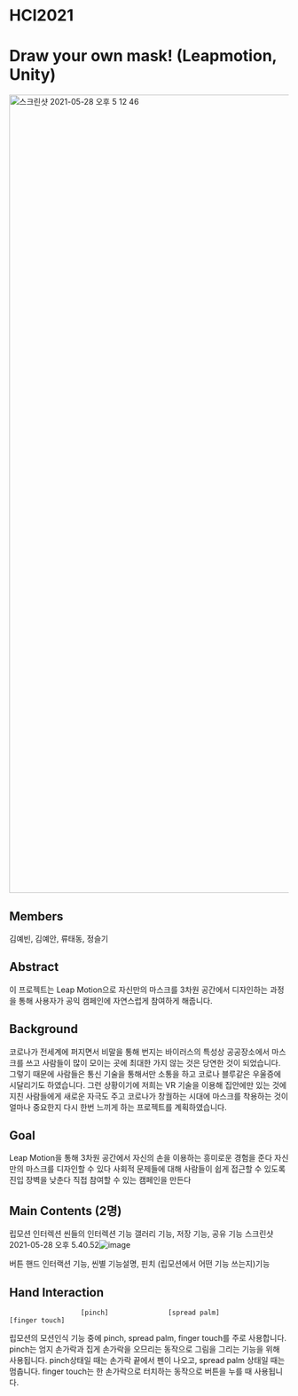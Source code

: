 # HCI2021
# Draw your own mask! (Leapmotion, Unity) 
<img width="1439" alt="스크린샷 2021-05-28 오후 5 12 46" src="https://user-images.githubusercontent.com/65009468/119952405-ef624200-bfd7-11eb-8074-272b8e4994e4.png">

## Members
김예빈, 김예안, 류태동, 정슬기

## Abstract
이 프로젝트는 Leap Motion으로 자신만의 마스크를 3차원 공간에서 디자인하는 과정을 통해 사용자가 공익 캠페인에 자연스럽게 참여하게 해줍니다.

## Background 
코로나가 전세계에 퍼지면서 비말을 통해 번지는 바이러스의 특성상 공공장소에서 마스크를 쓰고 사람들이 많이 모이는 곳에 최대한 가지 않는 것은 당연한 것이 되었습니다. 그렇기 때문에 사람들은 통신 기술을 통해서만 소통을 하고 코로나 블루같은 우울증에 시달리기도 하였습니다. 그런 상황이기에 저희는 VR 기술을 이용해 집안에만 있는 것에 지친 사람들에게 새로운 자극도 주고 코로나가 창궐하는 시대에 마스크를 착용하는 것이 얼마나 중요한지 다시 한번 느끼게 하는 프로젝트를 계획하였습니다.

## Goal 
Leap Motion을 통해 3차원 공간에서 자신의 손을 이용하는 흥미로운 경험을 준다
자신만의 마스크를 디자인할 수 있다
사회적 문제들에 대해 사람들이 쉽게 접근할 수 있도록 진입 장벽을 낮춘다
직접 참여할 수 있는 캠페인을 만든다

## Main Contents (2명)
립모션 인터렉션
씬들의 인터렉션 
기능 갤러리 기능, 저장 기능, 공유 기능 
스크린샷 2021-05-28 오후 5.40.52![image](https://user-images.githubusercontent.com/65009468/119956299-ea9f8d00-bfdb-11eb-92cb-0e7c9d99c045.png)

버튼 핸드 인터랙션 기능, 씬별 기능설명, 핀치 (립모션에서 어떤 기능 쓰는지)기능

## Hand Interaction

                      [pinch]			    [spread palm] 		     [finger touch]
      
립모션의 모션인식 기능 중에 pinch, spread palm, finger touch를 주로 사용합니다. pinch는 엄지 손가락과 집게 손가락을 오므리는 동작으로 그림을 그리는 기능을 위해 사용됩니다. pinch상태일 때는 손가락 끝에서 펜이 나오고, spread palm 상태일 때는 멈춥니다. finger touch는 한 손가락으로 터치하는 동작으로 버튼을 누를 때 사용됩니다.
